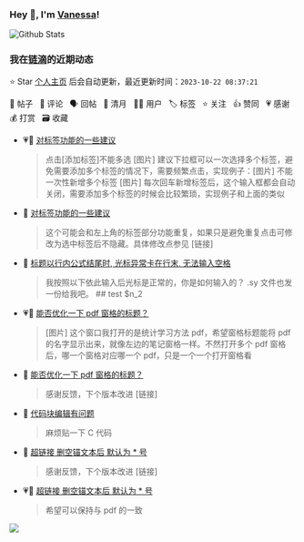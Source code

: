 ### Hey 👋, I'm [Vanessa](http://vanessa.b3log.org/)!

![Github Stats](https://github-readme-stats.vercel.app/api?username=Vanessa219&show_icons=true)

<!--events start -->

### 我在[链滴](https://ld246.com)的近期动态

⭐️ Star [个人主页](https://github.com/Vanessa219/Vanessa219) 后会自动更新，最近更新时间：`2023-10-22 08:37:21`

📝 帖子 &nbsp; 💬 评论 &nbsp; 🗣 回帖 &nbsp; 🌙 清月 &nbsp; 👨‍💻 用户 &nbsp; 🏷️ 标签 &nbsp; ⭐️ 关注 &nbsp; 👍 赞同 &nbsp; 💗 感谢 &nbsp; 💰 打赏 &nbsp; 🗃 收藏

* 💗📝 [对标签功能的一些建议](https://ld246.com/article/1697781202329)

  > 点击[添加标签]不能多选 [图片] 建议下拉框可以一次选择多个标签，避免需要添加多个标签的情况下，需要频繁点击，实现例子：[图片] 不能一次性新增多个标签 [图片] 每次回车新增标签后，这个输入框都会自动关闭，需要添加多个标签的时候会比较繁琐，实现例子和上面的类似
* 💬 [对标签功能的一些建议](https://ld246.com/article/1697781202329/comment/1697814696921#comments)

  > 这个可能会和左上角的标签部分功能重复，如果只是避免重复点击可修改为选中标签后不隐藏。具体修改点参见 [链接]
* 💬 [标题以行内公式结尾时, 光标异常卡在行末, 无法输入空格](https://ld246.com/article/1697718852671/comment/1697727468840#comments)

  > 我按照以下依此输入后光标是正常的，你是如何输入的？ .sy 文件也发一份给我吧。 ## test $n_2
* 💗📝 [能否优化一下 pdf 窗格的标题？](https://ld246.com/article/1697613092738)

  > [图片] 这个窗口我打开的是统计学习方法 pdf，希望窗格标题能将 pdf 的名字显示出来，就像左边的笔记窗格一样。不然打开多个 pdf 窗格后，哪一个窗格对应哪一个 pdf，只是一个一个打开窗格看
* 💬 [能否优化一下 pdf 窗格的标题？](https://ld246.com/article/1697613092738/comment/1697640766203#comments)

  > 感谢反馈，下个版本改进 [链接]
* 💬 [代码块编辑有问题](https://ld246.com/article/1697599610262/comment/1697638243823#comments)

  > 麻烦贴一下 C 代码
* 💬 [超链接 删空锚文本后 默认为 * 号](https://ld246.com/article/1697304554851/comment/1697513356362#comments)

  > 感谢反馈，下个版本改进 [链接]
* 💗📝 [超链接 删空锚文本后 默认为 * 号](https://ld246.com/article/1697304554851)

  > 希望可以保持与 pdf 的一致


<!--events end -->

<a title="Hits" target="_blank" href="https://github.com/Vanessa219/Vanessa219"><img src="https://hits.b3log.org/Vanessa219/Vanessa219.svg"></a>
